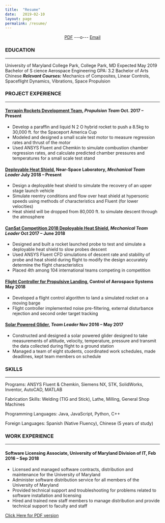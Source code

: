 ```yaml
---
title:  "Resume"
date:   2019-02-10
layout: page 
permalink: /resume/
---
```

<div align="center">
<a href="/resume/A_Danao-Schroeder_resume_2019-02.pdf" target="_blank" > PDF</a>
---o---
<a href="mailto:{{ site.author.email }}" title="Email" target="_blank"> Email </a>

</div>


### EDUCATION
---
University of Maryland College Park, College Park, MD Expected May 2019
Bachelor of S cience Aerospace Engineering GPA: 3.2
Bachelor of Arts Chinese
**_Relevant Courses:_** Mechanics of Composites, Linear Controls, Spaceflight Dynamics, Vibrations, Space Propulsion

### PROJECT EXPERIENCE
---
#### [Terrapin Rockets Development Team](/portfolio/terrapin-rockets), _Propulsion Team_ Oct. 2017 – Present

- Develop a paraffin and liquid N 2 O hybrid rocket to push a 8.5kg to 30,000 ft. for the Spaceport America Cup
- Modeled and designed a small scale test motor to measure regression rates and thrust of the motor
- Used ANSYS Fluent and Chemkin to simulate combustion chamber regression rates, and calculate predicted
    chamber pressures and temperatures for a small scale test stand

#### [Deployable Heat Shield](/portfolio/deployabe-heat-shield), Near-Space Laboratory, _Mechanical Team Leader_ July 2018 – Present

- Design a deployable heat shield to simulate the recovery of an upper stage launch vehicle
- Simulate reentry conditions and flow over heat shield at hypersonic speeds using methods of characteristics and
    Fluent (for lower velocities)
- Heat shield will be dropped from 80,000 ft. to simulate descent through the atmosphere

#### [CanSat Competition 2018 Deployable Heat Shield](/portfolio/cansat-2018), _Mechanical Team Leader_ Oct 2017 – June 2018

- Designed and built a rocket launched probe to test and simulate a deployable heat shield to slow probes descent
- Used ANSYS Fluent CFD simulations of descent rate and stability of probe and heat shield during flight to
    modify the design accurately determine the flight characteristics
- Placed 4th among 104 international teams competing in competition

#### [Flight Controller for Propulsive Landing](/portfolio/flight-controller-for-propulsive-landing), Control of Aerospace Systems May 2018

- Developed a flight control algorithm to land a simulated rocket on a moving barge
- Flight controller implemented noise pre-filtering, external disturbance rejection and second order target tracking

#### [Solar Powered Glider](/portfolio/solar-powered-glider), _Team Leader_ Nov 2016 – May 2017

- Constructed and designed a solar powered glider designed to take measurements of altitude, velocity, temperature,
    pressure and transmit the data collected during flight to a ground station
- Managed a team of eight students, coordinated work schedules, made deadlines, kept team members on schedule

### SKILLS
---
Programs: ANSYS Fluent & Chemkin, Siemens NX, STK, SolidWorks, Inventor, AutoCAD, MATLAB

Fabrication Skills: Welding (TIG and Stick), Lathe, Milling, General Shop Machines

Programming Languages: Java, JavaScript, Python, C++

Foreign Languages: Spanish (Native Fluency), Chinese (5 years of study)

### WORK EXPERIENCE
---
#### Software Licensing Associate, University of Maryland Division of IT, Feb 2016 – Sep 2018

- Licensed and managed software contracts, distribution and maintenance for the University of Maryland
- Administer software distribution service for all members of the University of Maryland
- Provided technical support and troubleshooting for problems related to software installation and licensing
- Hired and trained new staff members to manage distribution and provide technical support to faculty and staff

[Click Here for PDF version](/resume/A_Danao-Schroeder_resume_2019-02.pdf)